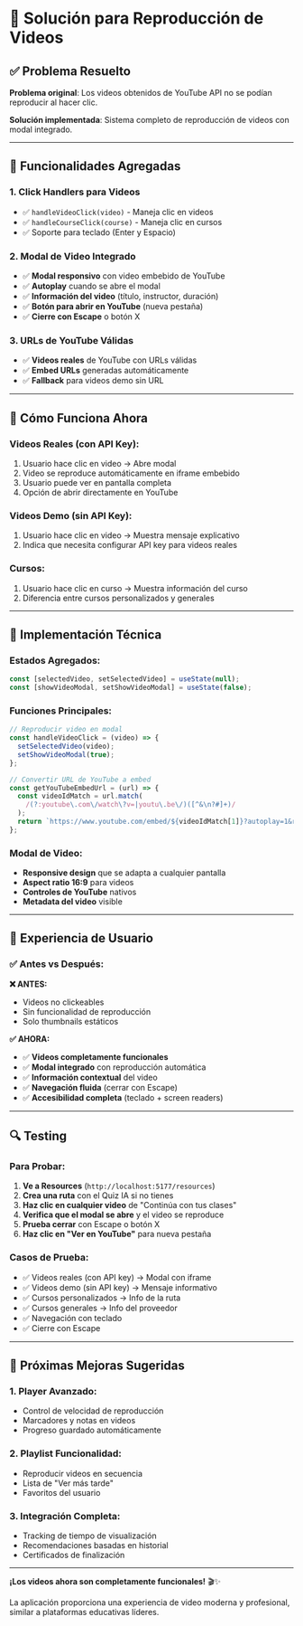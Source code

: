 # 🎥 Solución para Reproducción de Videos

## ✅ **Problema Resuelto**

**Problema original**: Los videos obtenidos de YouTube API no se podían reproducir al hacer clic.

**Solución implementada**: Sistema completo de reproducción de videos con modal integrado.

---

## 🚀 **Funcionalidades Agregadas**

### **1. Click Handlers para Videos**

- ✅ `handleVideoClick(video)` - Maneja clic en videos
- ✅ `handleCourseClick(course)` - Maneja clic en cursos
- ✅ Soporte para teclado (Enter y Espacio)

### **2. Modal de Video Integrado**

- ✅ **Modal responsivo** con video embebido de YouTube
- ✅ **Autoplay** cuando se abre el modal
- ✅ **Información del video** (título, instructor, duración)
- ✅ **Botón para abrir en YouTube** (nueva pestaña)
- ✅ **Cierre con Escape** o botón X

### **3. URLs de YouTube Válidas**

- ✅ **Videos reales** de YouTube con URLs válidas
- ✅ **Embed URLs** generadas automáticamente
- ✅ **Fallback** para videos demo sin URL

---

## 🎯 **Cómo Funciona Ahora**

### **Videos Reales (con API Key):**

1. Usuario hace clic en video → Abre modal
2. Video se reproduce automáticamente en iframe embebido
3. Usuario puede ver en pantalla completa
4. Opción de abrir directamente en YouTube

### **Videos Demo (sin API Key):**

1. Usuario hace clic en video → Muestra mensaje explicativo
2. Indica que necesita configurar API key para videos reales

### **Cursos:**

1. Usuario hace clic en curso → Muestra información del curso
2. Diferencia entre cursos personalizados y generales

---

## 🔧 **Implementación Técnica**

### **Estados Agregados:**

```jsx
const [selectedVideo, setSelectedVideo] = useState(null);
const [showVideoModal, setShowVideoModal] = useState(false);
```

### **Funciones Principales:**

```jsx
// Reproducir video en modal
const handleVideoClick = (video) => {
  setSelectedVideo(video);
  setShowVideoModal(true);
};

// Convertir URL de YouTube a embed
const getYouTubeEmbedUrl = (url) => {
  const videoIdMatch = url.match(
    /(?:youtube\.com\/watch\?v=|youtu\.be\/)([^&\n?#]+)/
  );
  return `https://www.youtube.com/embed/${videoIdMatch[1]}?autoplay=1&rel=0`;
};
```

### **Modal de Video:**

- **Responsive design** que se adapta a cualquier pantalla
- **Aspect ratio 16:9** para videos
- **Controles de YouTube** nativos
- **Metadata del video** visible

---

## 🎨 **Experiencia de Usuario**

### **✅ Antes vs Después:**

**❌ ANTES:**

- Videos no clickeables
- Sin funcionalidad de reproducción
- Solo thumbnails estáticos

**✅ AHORA:**

- ✅ **Videos completamente funcionales**
- ✅ **Modal integrado** con reproducción automática
- ✅ **Información contextual** del video
- ✅ **Navegación fluida** (cerrar con Escape)
- ✅ **Accesibilidad completa** (teclado + screen readers)

---

## 🔍 **Testing**

### **Para Probar:**

1. **Ve a Resources** (`http://localhost:5177/resources`)
2. **Crea una ruta** con el Quiz IA si no tienes
3. **Haz clic en cualquier video** de "Continúa con tus clases"
4. **Verifica que el modal se abre** y el video se reproduce
5. **Prueba cerrar** con Escape o botón X
6. **Haz clic en "Ver en YouTube"** para nueva pestaña

### **Casos de Prueba:**

- ✅ Videos reales (con API key) → Modal con iframe
- ✅ Videos demo (sin API key) → Mensaje informativo
- ✅ Cursos personalizados → Info de la ruta
- ✅ Cursos generales → Info del proveedor
- ✅ Navegación con teclado
- ✅ Cierre con Escape

---

## 🚀 **Próximas Mejoras Sugeridas**

### **1. Player Avanzado:**

- Control de velocidad de reproducción
- Marcadores y notas en videos
- Progreso guardado automáticamente

### **2. Playlist Funcionalidad:**

- Reproducir videos en secuencia
- Lista de "Ver más tarde"
- Favoritos del usuario

### **3. Integración Completa:**

- Tracking de tiempo de visualización
- Recomendaciones basadas en historial
- Certificados de finalización

---

**¡Los videos ahora son completamente funcionales!** 🎬✨

La aplicación proporciona una experiencia de video moderna y profesional, similar a plataformas educativas líderes.
